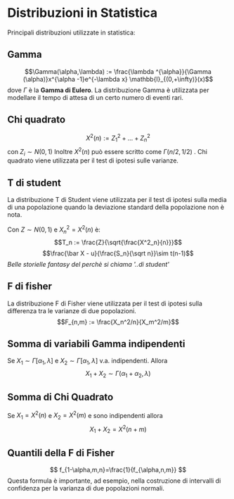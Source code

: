 # Distribuzioni in Statistica

Principali distribuzioni utilizzate in statistica:

## Gamma 

$$\Gamma(\alpha,\lambda) := \frac{\lambda ^{\alpha}}{\Gamma (\alpha)}x^{\alpha -1}e^{-\lambda x} \mathbb{I}_{(0,+\infty)}(x)$$
dove $\Gamma$ è la **Gamma di Eulero**. La distribuzione Gamma è utilizzata per modellare il tempo di attesa di un certo numero di eventi rari.

## Chi quadrato 
 $$X^2(n) := Z_1^2 + ... + Z_n^2$$ con $Z_i \sim N(0,1)$
 Inoltre $X^2(n)$ può essere scritto come $\Gamma(n/2,1/2)$ .
Chi quadrato viene utilizzata per il test di ipotesi sulle varianze. 

## T di student 

 La distribuzione T di Student viene utilizzata per il test di ipotesi sulla media di una popolazione quando la deviazione standard della popolazione non è nota. 
 
 Con $Z\sim N(0,1)$ e $X^2_n=X^2(n)$ è:
	$$T_n := \frac{Z}{\sqrt{\frac{X^2_n}{n}}}$$
  	$$\frac{\bar X - u}{\frac{S_n}{\sqrt n}}\sim t(n-1)$$
	*Belle storielle fantasy del perchè si chiama '..di student'*
	
## F di fisher

La distribuzione F di Fisher viene utilizzata per il test di ipotesi sulla differenza tra le varianze di due popolazioni.$$F_{n,m} := \frac{X_n^2/n}{X_m^2/m}$$
	
## Somma di variabili Gamma indipendenti 

Se $X_1 \sim \Gamma [\alpha _1 , \lambda]$ e $X_2 \sim \Gamma [\alpha _1 , \lambda]$ v.a. indipendenti. Allora 
$$X_1 + X_2 \sim \Gamma (\alpha_1 + \alpha_2 , \lambda)$$

## Somma di Chi Quadrato

Se $X_1=X^2(n)$ e $X_2=X^2(m)$ e sono indipendenti allora
$$X_1 + X_2 = X^2(n+m)$$

## Quantili della F di Fisher 

$$ f_{1-\alpha,m,n}=\frac{1}{f_{\alpha,n,m}} $$
Questa formula è importante, ad esempio, nella costruzione di intervalli di confidenza per la varianza di due popolazioni normali.
